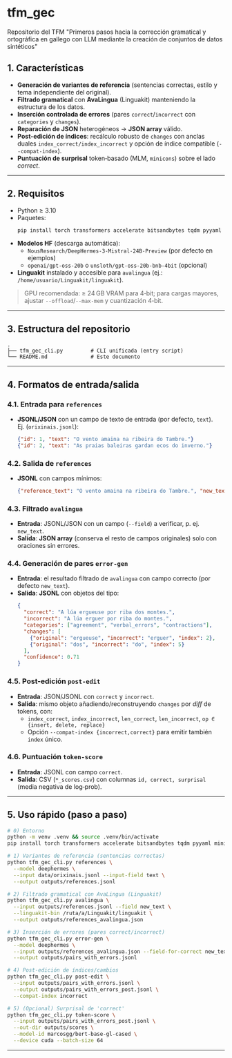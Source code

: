 # tfm_gec
Repositorio del TFM "Primeros pasos hacia la corrección gramatical y ortográfica en gallego con LLM mediante la creación de conjuntos de datos sintéticos"

## 1. Características

- **Generación de variantes de referencia** (sentencias correctas, estilo y tema independiente del original).
- **Filtrado gramatical** con **AvaLingua** (Linguakit) manteniendo la estructura de los datos.
- **Inserción controlada de errores** (pares `correct`/`incorrect` con `categories` y `changes`).
- **Reparación de JSON** heterogéneos → **JSON array** válido.
- **Post-edición de índices**: recálculo robusto de `changes` con anclas duales `index_correct/index_incorrect` y opción de índice compatible (`--compat-index`).
- **Puntuación de surprisal** token‑basado (MLM, `minicons`) sobre el lado *correct*.

---

## 2. Requisitos

- Python ≥ 3.10
- Paquetes:
  ```bash
  pip install torch transformers accelerate bitsandbytes tqdm pyyaml minicons
  ```
- **Modelos HF** (descarga automática):
  - `NousResearch/DeepHermes-3-Mistral-24B-Preview` (por defecto en ejemplos)
  - `openai/gpt-oss-20b` o `unsloth/gpt-oss-20b-bnb-4bit` (opcional)
- **Linguakit** instalado y accesible para `avalingua` (ej.: `/home/usuario/Linguakit/linguakit`).

> GPU recomendada: ≥ 24 GB VRAM para 4‑bit; para cargas mayores, ajustar `--offload`/`--max-mem` y cuantización 4‑bit.

---

## 3. Estructura del repositorio

```
.
├── tfm_gec_cli.py         # CLI unificada (entry script)
└── README.md              # Este documento
```

---

## 4. Formatos de entrada/salida

### 4.1. Entrada para `references`
- **JSONL/JSON** con un campo de texto de entrada (por defecto, `text`).  
  Ej. (`orixinais.jsonl`):
  ```json
  {"id": 1, "text": "O vento amaina na ribeira do Tambre."}
  {"id": 2, "text": "As praias baleiras gardan ecos do inverno."}
  ```

### 4.2. Salida de `references`
- **JSONL** con campos mínimos:
  ```json
  {"reference_text": "O vento amaina na ribeira do Tambre.", "new_text": "O río baixa manso e a brétema vai cedendo.", "confidence": 0.86}
  ```

### 4.3. Filtrado `avalingua`
- **Entrada**: JSONL/JSON con un campo (`--field`) a verificar, p. ej. `new_text`.
- **Salida**: **JSON array** (conserva el resto de campos originales) solo con oraciones sin errores.

### 4.4. Generación de pares `error-gen`
- **Entrada**: el resultado filtrado de `avalingua` con campo correcto (por defecto `new_text`).
- **Salida**: **JSONL** con objetos del tipo:
  ```json
  {
    "correct": "A lúa ergueuse por riba dos montes.",
    "incorrect": "A lúa erguer por riba do montes.",
    "categories": ["agreement", "verbal_errors", "contractions"],
    "changes": [
      {"original": "ergueuse", "incorrect": "erguer", "index": 2},
      {"original": "dos", "incorrect": "do", "index": 5}
    ],
    "confidence": 0.71
  }
  ```

### 4.5. Post-edición `post-edit`
- **Entrada**: JSON/JSONL con `correct` y `incorrect`.
- **Salida**: mismo objeto añadiendo/reconstruyendo `changes` por *diff* de tokens, con:
  - `index_correct`, `index_incorrect`, `len_correct`, `len_incorrect`, `op ∈ {insert, delete, replace}`
  - Opción `--compat-index {incorrect,correct}` para emitir también `index` único.

### 4.6. Puntuación `token-score`
- **Entrada**: JSONL con campo `correct`.
- **Salida**: CSV (`*_scores.csv`) con columnas `id, correct, surprisal` (media negativa de log‑prob).

---

## 5. Uso rápido (paso a paso)

```bash
# 0) Entorno
python -m venv .venv && source .venv/bin/activate
pip install torch transformers accelerate bitsandbytes tqdm pyyaml minicons

# 1) Variantes de referencia (sentencias correctas)
python tfm_gec_cli.py references \
  --model deephermes \
  --input data/orixinais.jsonl --input-field text \
  --output outputs/references.jsonl

# 2) Filtrado gramatical con AvaLingua (Linguakit)
python tfm_gec_cli.py avalingua \
  --input outputs/references.jsonl --field new_text \
  --linguakit-bin /ruta/a/Linguakit/linguakit \
  --output outputs/references_avalingua.json

# 3) Inserción de errores (pares correct/incorrect)
python tfm_gec_cli.py error-gen \
  --model deephermes \
  --input outputs/references_avalingua.json --field-for-correct new_text \
  --output outputs/pairs_with_errors.jsonl

# 4) Post-edición de índices/cambios
python tfm_gec_cli.py post-edit \
  --input outputs/pairs_with_errors.jsonl \
  --output outputs/pairs_with_errors_post.jsonl \
  --compat-index incorrect

# 5) (Opcional) Surprisal de 'correct'
python tfm_gec_cli.py token-score \
  --input outputs/pairs_with_errors_post.jsonl \
  --out-dir outputs/scores \
  --model-id marcosgg/bert-base-gl-cased \
  --device cuda --batch-size 64
```
---

